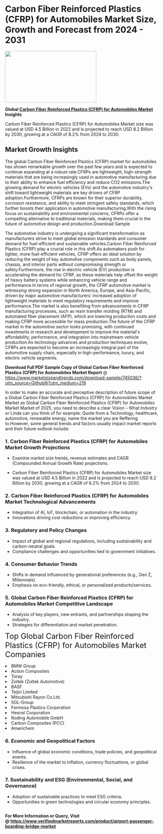 <H1>Carbon Fiber Reinforced Plastics (CFRP) for Automobiles Market Size, Growth and Forecast from 2024 - 2031</H1><img class="aligncenter size-medium wp-image-584254" src="https://thirdeyenews.in/wp-content/uploads/2024/09/Global-Market-Research-300x168.jpeg" alt="" width="300" height="168" /><p><strong>Global&nbsp;<a href="https://www.marketsizeandtrends.com/download-sample/745036/?utm_source=Github8j?utm_medium=219">Carbon Fiber Reinforced Plastics (CFRP) for Automobiles Market</a> Insights</strong></p><p>Carbon Fiber Reinforced Plastics (CFRP) for Automobiles Market size was valued at USD 4.5 Billion in 2022 and is projected to reach USD 8.2 Billion by 2030, growing at a CAGR of 8.2% from 2024 to 2030.</p><p><h2>Market Growth Insights</h2> The global Carbon Fiber Reinforced Plastics (CFRP) market for automobiles has shown remarkable growth over the past few years and is expected to continue expanding at a robust rate.CFRPs are lightweight, high-strength materials that are being increasingly used in automotive manufacturing due to their ability to enhance fuel efficiency and reduce CO2 emissions.The growing demand for electric vehicles (EVs) and the automotive industry's shift toward lightweight materials are key drivers of CFRP adoption.Furthermore, CFRPs are known for their superior durability, corrosion resistance, and ability to meet stringent safety standards, which further boosts their application in automotive manufacturing.With the rising focus on sustainability and environmental concerns, CFRPs offer a compelling alternative to traditional materials, making them crucial in the future of automotive design and production.Download Sample <p>The automotive industry is undergoing a significant transformation as manufacturers strive to meet global emission standards and consumer demand for fuel-efficient and sustainable vehicles.Carbon Fiber Reinforced Plastics (CFRP) play a crucial role in this shift.As automakers push for lighter, more fuel-efficient vehicles, CFRP offers an ideal solution by reducing the weight of key automotive components such as body panels, chassis, and interior parts without compromising strength or safety.Furthermore, the rise in electric vehicle (EV) production is accelerating the demand for CFRP, as these materials help offset the weight of heavy battery systems while enhancing vehicle range and performance.In terms of regional growth, the CFRP automotive market is witnessing strong expansion in North America, Europe, and Asia-Pacific, driven by major automotive manufacturers’ increased adoption of lightweight materials to meet regulatory requirements and improve performance.The market is also benefiting from advancements in CFRP manufacturing processes, such as resin transfer molding (RTM) and automated fiber placement (AFP), which are lowering production costs and making CFRP more accessible for mass production.The future of the CFRP market in the automotive sector looks promising, with continued investments in research and development to improve the material's affordability, performance, and integration into mainstream vehicle production.As technology advances and production techniques evolve, CFRPs are expected to become an increasingly integral part of the automotive supply chain, especially in high-performance, luxury, and electric vehicle segments.</p> </p><p><span class=""><strong>Download Full PDF Sample Copy of Global Carbon Fiber Reinforced Plastics (CFRP) for Automobiles Market Report</strong> @ <a href="https://www.marketsizeandtrends.com/download-sample/745036/?utm_source=Github8j?utm_medium=219" target="_blank">https://www.marketsizeandtrends.com/download-sample/745036/?utm_source=Github8j?utm_medium=219</a></span></p><p>In order to make an accurate and perceptive description of future scope of a Global&nbsp;Carbon Fiber Reinforced Plastics (CFRP) for Automobiles Market Market as Global&nbsp;Carbon Fiber Reinforced Plastics (CFRP) for Automobiles Market Market of 2025, you need to describe a clear Vision &ndash; What Industry or Linda can you think of for example: Quote from a Technology, healthcare, automotive, renewable energy, name the market you are Reffering to.However, some general trends and factors usually impact market reports and their future outlook include:</p><h3>1.&nbsp;<strong>Carbon Fiber Reinforced Plastics (CFRP) for Automobiles Market Growth Projections</strong></h3><ul><li>Examine market size trends, revenue estimates and CAGR (Compounded Annual Growth Rate) projections.</li><li><p>Carbon Fiber Reinforced Plastics (CFRP) for Automobiles Market size was valued at USD 4.5 Billion in 2022 and is projected to reach USD 8.2 Billion by 2030, growing at a CAGR of 8.2% from 2024 to 2030.</p></li></ul><h3>2.&nbsp;<strong>Carbon Fiber Reinforced Plastics (CFRP) for Automobiles Market Technological Advancements</strong></h3><ul><li>Integration of AI, IoT, blockchain, or automation in the industry.</li><li>Innovations driving cost reductions or improving efficiency.</li></ul><h3>3.&nbsp;<strong>Regulatory and Policy Changes</strong></h3><ul><li>Impact of global and regional regulations, including sustainability and carbon-neutral goals.</li><li>Compliance challenges and opportunities tied to government initiatives.</li></ul><h3>4.&nbsp;<strong>Consumer Behavior Trends</strong></h3><ul><li>Shifts in demand influenced by generational preferences (e.g., Gen Z, Millennials).</li><li>Emphasis on eco-friendly, ethical, or personalized products/services.</li></ul><h3>5.&nbsp;<strong>Global Carbon Fiber Reinforced Plastics (CFRP) for Automobiles Market Competitive Landscape</strong></h3><ul><li>Analysis of key players, new entrants, and partnerships shaping the industry.</li><li>Strategies for differentiation and market penetration.</li></ul><p data-pm-slice="1 1 []"><span style="color: inherit; font-family: inherit; font-size: 25px;">Top Global Carbon Fiber Reinforced Plastics (CFRP) for Automobiles Market Companies</span></p><div class="" data-test-id=""><p><li>BMW Group</li><li> Action Composites</li><li> Toray</li><li> Zoltek (Zoltek Automotive)</li><li> BASF</li><li> Teijin Limited</li><li> Mitsubishi Rayon Co.Ltd.</li><li> SGL-Group</li><li> Formosa Plastics Corporation</li><li> Hexcel Corporation</li><li> Roding Automobile GmbH</li><li> Carbon Composites (PCC)</li><li> Americhem</li></p></div><h3>6.&nbsp;<strong>Economic and Geopolitical Factors</strong></h3><ul><li>Influence of global economic conditions, trade policies, and geopolitical events.</li><li>Resilience of the market to inflation, currency fluctuations, or global crises.</li></ul><h3>7.&nbsp;<strong>Sustainability and ESG (Environmental, Social, and Governance)</strong></h3><ul><li>Adoption of sustainable practices to meet ESG criteria.</li><li>Opportunities in green technologies and circular economy principles.</li></ul><h2><strong style="font-size: 14px;">For More Information or Query, Visit @&nbsp;</strong><a style="background-color: #ffffff; font-size: 14px;" href="https://www.marketsizeandtrends.com/report/carbon-fiber-reinforced-plastics-cfrp-for-automobiles-market/" target="_blank">https://www.verifiedmarketreports.com/product/airport-passenger-boarding-bridge-market</a></h2>